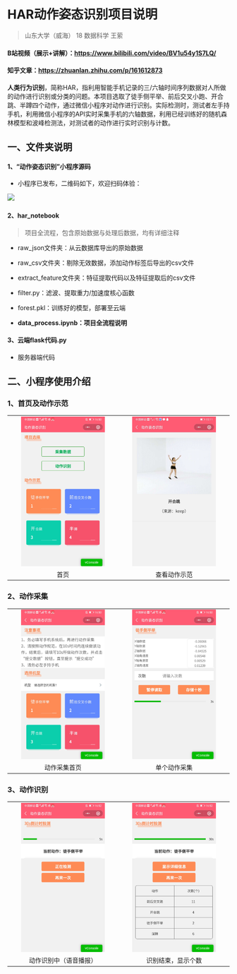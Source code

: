 # HAR动作姿态识别项目说明

> 山东大学（威海）   18 数据科学 王萦



#### B站视频（展示+讲解）：https://www.bilibili.com/video/BV1u54y1S7LQ/

#### 知乎文章：https://zhuanlan.zhihu.com/p/161612873



**人类行为识别**，简称HAR，指利用智能手机记录的三/六轴时间序列数据对人所做的动作进行识别或分类的问题。本项目选取了徒手侧平举、前后交叉小跑、开合跳、半蹲四个动作，通过微信小程序对动作进行识别。实际检测时，测试者左手持手机，利用微信小程序的API实时采集手机的六轴数据，利用已经训练好的随机森林模型和波峰检测法，对测试者的动作进行实时识别与计数。



## 一、文件夹说明

#### 1、“动作姿态识别”小程序源码

+ 小程序已发布，二维码如下，欢迎扫码体验：

<img src='http://m.qpic.cn/psc?/V14SAYHg0xtMin/ruAMsa53pVQWN7FLK88i5vCMhjavkx5DLPdDIeTkMA0Wdv1A1pF8t9UFyd6LytdyIINIBl5xHurHrj8a70TNJX8iyj5YbjMjW3I3Tdsfv6c!/b&bo=rgZwAgAAAAADB*g!&rf=viewer_4' width='800px'>

#### 2、har_notebook

> 项目全流程，包含原始数据与处理后数据，均有详细注释

+ raw_json文件夹：从云数据库导出的原始数据

+ raw_csv文件夹：剔除无效数据，添加动作标签后导出的csv文件

+ extract_feature文件夹：特征提取代码以及特征提取后的csv文件

+ filter.py：滤波、提取重力/加速度核心函数

+ forest.pkl：训练好的模型，部署至云端

+ **data_process.ipynb：项目全流程说明**

  

#### 3、云端flask代码.py

* 服务器端代码



## 二、小程序使用介绍

### 1、首页及动作示范

<table>
    <tr>
        <td ><center><img src="./picture/1.jpg"  width="80%"> </center></td>
        <td ><center><img src="./picture/7.jpg"  width="80%"></center></td>
    </tr>
    <tr>
        <td><center>首页</center></td>
        <td><center>查看动作示范</center> </td>
    </tr>
</table>




### 2、动作采集

<table>
    <tr>
       <td ><center><img src="./picture/2.jpg"  width="80%"> </center></td>
        <td ><center><img src="./picture/3.jpg"  width="80%"></center></td>
    </tr>
    <tr>
        <td><center>动作采集首页</center></td>
        <td><center>单个动作采集</center> </td>
    </tr>
</table>




### 3、动作识别

<table>
    <tr>
        <td ><center><img src="./picture/6.jpg"  width="80%"> </center></td>
        <td ><center><img src="./picture/5.jpg"  width="80%"></center></td>
    </tr>
    <tr>
        <td><center>动作识别中（语音播报）</center></td>
        <td><center>识别结束，显示个数</center> </td>
    </tr>
</table>



